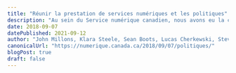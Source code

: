 ```yaml
---
title: "Réunir la prestation de services numériques et les politiques"
description: "Au sein du Service numérique canadien, nous avons eu la chance d’apprendre de plusieurs grands modèles du Royaume-Uni, des États-Unis, de l’Italie, de l’Australie, de l’Ontario et de bien d’autres endroits, alors que nous travaillons avec nos partenaires pour améliorer les services numériques offerts aux Canadiens et aux Canadiennes. Nous utilisons des techniques bien établies pour diriger cette mission : regrouper des talents multidisciplinaires en équipes qui s’attaquent ensemble aux questions de service. Nos équipes de produits sont composées de concepteurs, de chercheurs, de développeurs et de gestionnaires de produit, puis nous avons également intégré des spécialistes en politiques et communications."
date: 2018-09-07
datePublished: 2021-09-12
author: "John Millons, Klara Steele, Sean Boots, Lucas Cherkewski, Stevie-Ray Talbot, and James Mickle"
canonicalUrl: "https://numerique.canada.ca/2018/09/07/politiques/"
blogPost: true
draft: false
---
```

